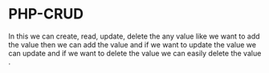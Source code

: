 # PHP-CRUD
In this we can create, read, update, delete the any value like we want to add the value then we can add the value and if we want to update the value we can update and if we want to delete the value we can easily delete the value .
